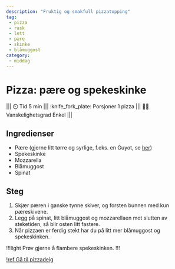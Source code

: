 ```yaml
---
description: "Fruktig og smakfull pizzatopping"
tag:
 - pizza
 - rask
 - lett
 - pære
 - skinke
 - blåmuggost
category:
 - middag
---
```


# Pizza: pære og spekeskinke

||| :timer_clock: Tid
5 min
||| :knife_fork_plate: Porsjoner
1 pizza
||| :cook: Vanskelighetsgrad
Enkel
|||

## Ingredienser

- Pære (gjerne litt tørre og syrlige, f.eks. en Guyot, se [her](https://www.frukt.no/ravarer/frukt/parer/))
- Spekeskinke
- Mozzarella
- Blåmuggost
- Spinat

## Steg

1. Skjær pæren i ganske tynne skiver, og forsten bunnen med kun pæreskivene.
2. Legg på spinat, litt blåmuggost og mozzarellaen mot slutten av steketiden, så blir osten litt fastere.
3. Når pizzaen er ferdig stekt har du på litt mer blåmuggost og spekeskinken.

!!!light
Prøv gjerne å flambere spekeskinken.
!!!

[!ref Gå til pizzadeig](/hovedretter/pizza-deig.md)
